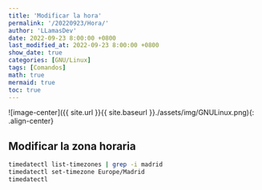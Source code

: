 ```yaml
---
title: 'Modificar la hora'
permalink: '/20220923/Hora/'
author: 'LLamasDev'
date: 2022-09-23 8:00:00 +0800
last_modified_at: 2022-09-23 8:00:00 +0800
show_date: true
categories: [GNU/Linux]
tags: [Comandos]
math: true
mermaid: true
toc: true
---
```


![image-center]({{ site.url }}{{ site.baseurl }}./assets/img/GNULinux.png){: .align-center}

## Modificar la zona horaria

```bash
timedatectl list-timezones | grep -i madrid
timedatectl set-timezone Europe/Madrid
timedatectl
```